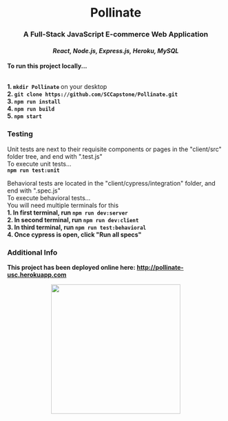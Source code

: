 <h1 align="center"> Pollinate </h1>
<h3 align="center"> A Full-Stack JavaScript E-commerce Web Application </h3>
<h4 align="center"> <i>React, Node.js, Express.js, Heroku, MySQL</i> </h4>

<b>To run this project locally...</b>

<b><br> 1. `mkdir Pollinate` </b>on your desktop 
<b><br> 2. `git clone https://github.com/SCCapstone/Pollinate.git` </b>
<b><br> 3. `npm run install`</b>
<b><br> 4.  `npm run build`</b>
<b><br> 5.  `npm start`</b>

### Testing
Unit tests are next to their requisite components or pages in the "client/src" folder tree, and end with ".test.js"<br>
To execute unit tests...<br>
 <b> `npm run test:unit` </b> <br>

Behavioral tests are located in the "client/cypress/integration" folder, and end with ".spec.js"<br> 
To execute behavioral tests...<br>
 You will need multiple terminals for this<br>
 <b> 1. In first terminal, run `npm run dev:server`</b><br>
 <b> 2. In second terminal, run `npm run dev:client`</b><br>
 <b> 3. In third terminal, run `npm run test:behavioral`</b><br>
 <b> 4. Once cypress is open, click "Run all specs"</b>

### Additional Info
<b>This project has been deployed online here: http://pollinate-usc.herokuapp.com</b>

<p align="center">
  <img src="http://www.dcoss.org/dcoss12/resources/usc.jpg" width="300">
 </p>
